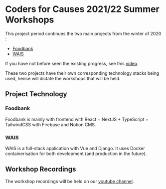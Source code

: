 # Coders for Causes 2021/22 Summer Workshops

This project period continues the two main projects from the winter of 2020 :

- [Foodbank](https://github.com/codersforcauses/foodbank)
- [WAIS](https://github.com/codersforcauses/wais)

If you have not before seen the existing progress, see this [video](https://www.youtube.com/watch?v=rOXT595PxvU).

These two projects have their own corresponding technology stacks being used, hence will dictate the workshops that will be held.

## Project Technology

### Foodbank
Foodbank is mainly with frontend with React + NextJS + TypeScript + TailwindCSS with Firebase and Notion CMS.

### WAIS
WAIS is a full-stack application with Vue and Django. It uses Docker containerisation for both development (and production in the future).

## Workshop Recordings
The workshop recordings will be held on our [youtube channel](https://www.youtube.com/channel/UCp47I0qUXeGgSK0AtFJSkbQ).
